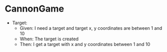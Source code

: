 # CannonGame


- Target:
  - Given: I need a target and target x, y coordinates are between 1 and 10
  - When: The target is created
  - Then: I get a target with x and y coordinates between 1 and 10




